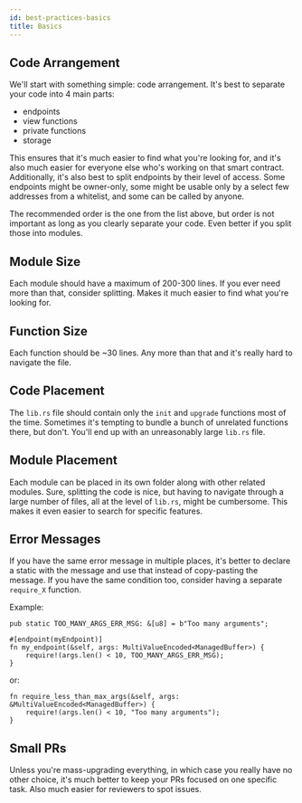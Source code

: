 ```yaml
---
id: best-practices-basics
title: Basics
---
```


[comment]: # (mx-context-auto)

## Code Arrangement

We'll start with something simple: code arrangement. It's best to separate your code into 4 main parts:
- endpoints
- view functions
- private functions
- storage

This ensures that it's much easier to find what you're looking for, and it's also much easier for everyone else who's working on that smart contract. Additionally, it's also best to split endpoints by their level of access. Some endpoints might be owner-only, some might be usable only by a select few addresses from a whitelist, and some can be called by anyone.

The recommended order is the one from the list above, but order is not important as long as you clearly separate your code. Even better if you split those into modules.

## Module Size

Each module should have a maximum of 200-300 lines. If you ever need more than that, consider splitting. Makes it much easier to find what you're looking for. 

## Function Size

Each function should be ~30 lines. Any more than that and it's really hard to navigate the file. 

## Code Placement

The `lib.rs` file should contain only the `init` and `upgrade` functions most of the time. Sometimes it's tempting to bundle a bunch of unrelated functions there, but don't. You'll end up with an unreasonably large `lib.rs` file. 

## Module Placement

Each module can be placed in its own folder along with other related modules. Sure, splitting the code is nice, but having to navigate through a large number of files, all at the level of `lib.rs`, might be cumbersome. This makes it even easier to search for specific features. 

## Error Messages

If you have the same error message in multiple places, it's better to declare a static with the message and use that instead of copy-pasting the message. If you have the same condition too, consider having a separate `require_X` function. 

Example:
```
pub static TOO_MANY_ARGS_ERR_MSG: &[u8] = b"Too many arguments";

#[endpoint(myEndpoint)]
fn my_endpoint(&self, args: MultiValueEncoded<ManagedBuffer>) {
    require!(args.len() < 10, TOO_MANY_ARGS_ERR_MSG);
}
```

or:
```
fn require_less_than_max_args(&self, args: &MultiValueEncoded<ManagedBuffer>) {
    require!(args.len() < 10, "Too many arguments");
}
```

## Small PRs

Unless you're mass-upgrading everything, in which case you really have no other choice, it's much better to keep your PRs focused on one specific task. Also much easier for reviewers to spot issues.
